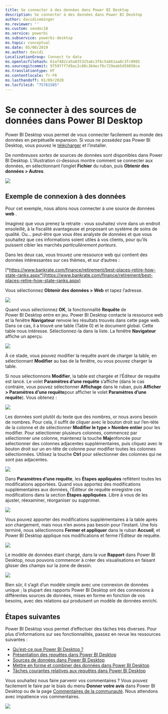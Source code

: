 ```yaml
---
title: Se connecter à des données dans Power BI Desktop
description: Se connecter à des données dans Power BI Desktop
author: davidiseminger
ms.reviewer: ''
ms.custom: seodec18
ms.service: powerbi
ms.subservice: powerbi-desktop
ms.topic: conceptual
ms.date: 05/08/2019
ms.author: davidi
LocalizationGroup: Connect to data
ms.openlocfilehash: 61af482ca5a035325a6c3f6c5a661aa8c3fc0985
ms.sourcegitcommit: 97597ff7d9ac2c08c364ecf0c729eab5d59850ce
ms.translationtype: HT
ms.contentlocale: fr-FR
ms.lasthandoff: 01/09/2020
ms.locfileid: "75761585"
---
```

# <a name="connect-to-data-sources-in-power-bi-desktop"></a>Se connecter à des sources de données dans Power BI Desktop
Power BI Desktop vous permet de vous connecter facilement au monde des données en perpétuelle expansion. Si vous ne possédez pas Power BI Desktop, vous pouvez le [télécharger](https://go.microsoft.com/fwlink/?LinkID=521662) et l’installer.

De *nombreuses sortes* de sources de données sont disponibles dans Power BI Desktop. L’illustration ci-dessous montre comment se connecter aux données, en sélectionnant l’onglet **Fichier** du ruban, puis **Obtenir des données \> Autres**.

![](media/desktop-connect-to-data/getdatavid_smallv2.gif)

## <a name="example-of-connecting-to-data"></a>Exemple de connexion à des données
Pour cet exemple, nous allons nous connecter à une source de données **web** .

Imaginez que vous prenez la retraite : vous souhaitez vivre dans un endroit ensoleillé, à la fiscalité avantageuse et proposant un système de soins de qualité. Ou... peut-être que vous êtes analyste de données et que vous souhaitez que ces informations soient utiles à vos clients, pour qu’ils puissent cibler les marchés *particulièrement porteurs*.

Dans les deux cas, vous trouvez une ressource web qui contient des données intéressantes sur ces thèmes, et sur d’autres :

[*https://www.bankrate.com/finance/retirement/best-places-retire-how-state-ranks.aspx*](https://www.bankrate.com/finance/retirement/best-places-retire-how-state-ranks.aspx)

Vous sélectionnez **Obtenir des données \> Web** et tapez l’adresse.

![](media/desktop-connect-to-data/connecttodata_3.png)

Quand vous sélectionnez **OK**, la fonctionnalité **Requête** de Power BI Desktop entre en jeu. Power BI Desktop contacte la ressource web et la fenêtre **Navigateur** renvoie les résultats trouvés dans cette page web. Dans ce cas, il a trouvé une table (Table 0) et le document global. Cette table nous intéresse. Sélectionnez-la dans la liste. La fenêtre **Navigateur** affiche un aperçu.

![](media/desktop-connect-to-data/datasources_fromnavigatordialog.png)

À ce stade, vous pouvez modifier la requête avant de charger la table, en sélectionnant **Modifier** au bas de la fenêtre, ou vous pouvez charger la table.

Si nous sélectionnons **Modifier**, la table est chargée et l’Éditeur de requête est lancé. Le volet **Paramètres d’une requête** s’affiche (dans le cas contraire, vous pouvez sélectionner **Affichage** dans le ruban, puis **Afficher \> Paramètres d’une requête**pour afficher le volet **Paramètres d’une requête**). Vous obtenez :

![](media/desktop-connect-to-data/designer_gsg_editquery.png)

Les données sont plutôt du texte que des nombres, or nous avons besoin de nombres. Pour cela, il suffit de cliquer avec le bouton droit sur l’en-tête de la colonne et de sélectionner **Modifier le type \> Nombre entier** pour les modifier. Pour sélectionner plusieurs colonnes, commencez par sélectionner une colonne, maintenez la touche **Maj**enfoncée pour sélectionner des colonnes adjacentes supplémentaires, puis cliquez avec le bouton droit sur un en-tête de colonne pour modifier toutes les colonnes sélectionnées. Utilisez la touche **Ctrl** pour sélectionner des colonnes qui ne sont pas adjacentes.

![](media/desktop-connect-to-data/designer_gsg_changedatatype.png)

Dans **Paramètres d’une requête**, les **Étapes appliquées** reflètent toutes les modifications apportées. Quand vous apportez des modifications supplémentaires aux données, l’Éditeur de requête enregistre ces modifications dans la section **Étapes appliquées**. Libre à vous de les ajuster, réexaminer, réorganiser ou supprimer.

![](media/desktop-connect-to-data/designer_gsg_appliedsteps_changedtype.png)

Vous pouvez apporter des modifications supplémentaires à la table après son chargement, mais nous n’en avons pas besoin pour l’instant. Une fois terminé, nous sélectionnons **Fermer et appliquer** dans le ruban **Accueil**, et Power BI Desktop applique nos modifications et ferme l’Éditeur de requête.

![](media/desktop-connect-to-data/connecttodata_closenload.png)

Le modèle de données étant chargé, dans la vue **Rapport** dans Power BI Desktop, nous pouvons commencer à créer des visualisations en faisant glisser des champs sur la zone de dessin.

![](media/desktop-connect-to-data/connecttodata_dragontoreportview.png)

Bien sûr, il s’agit d’un modèle simple avec une connexion de données unique ; la plupart des rapports Power BI Desktop ont des connexions à différentes sources de données, mises en forme en fonction de vos besoins, avec des relations qui produisent un modèle de données enrichi. 

## <a name="next-steps"></a>Étapes suivantes
Power BI Desktop vous permet d’effectuer des tâches très diverses. Pour plus d’informations sur ses fonctionnalités, passez en revue les ressources suivantes :

* [Qu’est-ce que Power BI Desktop ?](desktop-what-is-desktop.md)
* [Présentation des requêtes dans Power BI Desktop](desktop-query-overview.md)
* [Sources de données dans Power BI Desktop](desktop-data-sources.md)
* [Mettre en forme et combiner des données dans Power BI Desktop](desktop-shape-and-combine-data.md)
* [Tâches courantes relatives aux requêtes dans Power BI Desktop](desktop-common-query-tasks.md)   

Vous souhaitez nous faire parvenir vos commentaires ? Vous pouvez facilement le faire par le biais du menu **Donner votre avis** dans Power BI Desktop ou de la page [Commentaires de la communauté](https://community.powerbi.com/t5/Community-Feedback/bd-p/community-feedback). Nous attendons avec impatience vos commentaires.

![](media/desktop-connect-to-data/sendfeedback.png)

